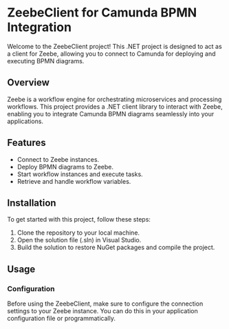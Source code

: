 # ZeebeClient for Camunda BPMN Integration

Welcome to the ZeebeClient project! This .NET project is designed to act as a client for Zeebe, allowing you to connect to Camunda for deploying and executing BPMN diagrams.

## Overview

Zeebe is a workflow engine for orchestrating microservices and processing workflows. This project provides a .NET client library to interact with Zeebe, enabling you to integrate Camunda BPMN diagrams seamlessly into your applications.

## Features

- Connect to Zeebe instances.
- Deploy BPMN diagrams to Zeebe.
- Start workflow instances and execute tasks.
- Retrieve and handle workflow variables.

## Installation

To get started with this project, follow these steps:

1. Clone the repository to your local machine.
2. Open the solution file (.sln) in Visual Studio.
3. Build the solution to restore NuGet packages and compile the project.

## Usage

### Configuration

Before using the ZeebeClient, make sure to configure the connection settings to your Zeebe instance. You can do this in your application configuration file or programmatically.

